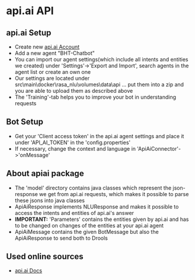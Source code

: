 # api.ai API

## api.ai Setup 

- Create new [api.ai Account](https://console.api.ai/api-client)
- Add a new agent "BHT-Chatbot"
- You can import our agent settings(which include all intents and entities we created) under 'Settings'->'Export and Import', search agents in the agent list or create an own one
- Our settings are located under src\main\docker\rasa_nlu\volumes\data\api ... put them into a zip and you are able to upload them as described above
- The 'Training'-tab helps you to improve your bot in understanding requests

## Bot Setup
- Get your 'Client access token' in the api.ai agent settings and place it under 'API_AI_TOKEN' in the 'config.properties'
- If necessary, change the context and language in 'ApiAiConnector'->'onMessage'

## About apiai package

- The 'model' directory contains java classes which represent the json-response we get from api.ai requests, which makes it possible to parse these jsons into java classes
- ApiAiResponse implements NLUResponse and makes it possible to access the intents and entities of api.ai's answer
- <b>IMPORTANT:</b> 'Parameters' contains the entities given by api.ai and has to be changed on changes of the entities at your api.ai agent
- ApiAiMessage contains the given BotMessage but also the ApiAiResponse to send both to Drools

## Used online sources
- [api.ai Docs](https://api.ai/docs/getting-started/basics)